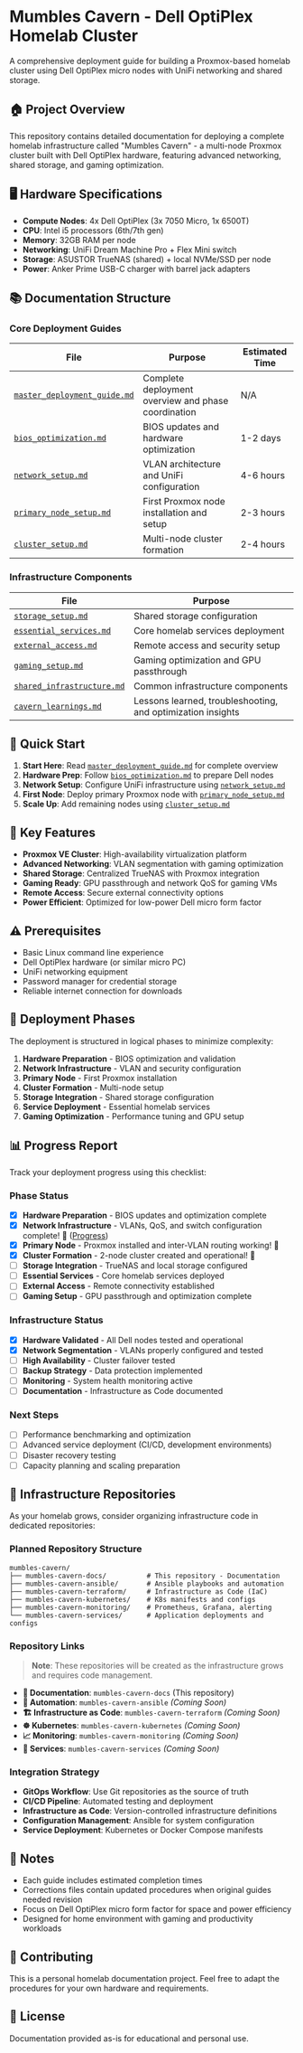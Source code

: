 # Mumbles Cavern - Dell OptiPlex Homelab Cluster

A comprehensive deployment guide for building a Proxmox-based homelab cluster using Dell OptiPlex micro nodes with UniFi networking and shared storage.

## 🏠 Project Overview

This repository contains detailed documentation for deploying a complete homelab infrastructure called "Mumbles Cavern" - a multi-node Proxmox cluster built with Dell OptiPlex hardware, featuring advanced networking, shared storage, and gaming optimization.

## 🖥️ Hardware Specifications

- **Compute Nodes**: 4x Dell OptiPlex (3x 7050 Micro, 1x 6500T)
- **CPU**: Intel i5 processors (6th/7th gen)
- **Memory**: 32GB RAM per node
- **Networking**: UniFi Dream Machine Pro + Flex Mini switch
- **Storage**: ASUSTOR TrueNAS (shared) + local NVMe/SSD per node
- **Power**: Anker Prime USB-C charger with barrel jack adapters

## 📚 Documentation Structure

### Core Deployment Guides

| File | Purpose | Estimated Time |
|------|---------|----------------|
| [`master_deployment_guide.md`](master_deployment_guide.md) | Complete deployment overview and phase coordination | N/A |
| [`bios_optimization.md`](bios_optimization.md) | BIOS updates and hardware optimization | 1-2 days |
| [`network_setup.md`](network_setup.md) | VLAN architecture and UniFi configuration | 4-6 hours |
| [`primary_node_setup.md`](primary_node_setup.md) | First Proxmox node installation and setup | 2-3 hours |
| [`cluster_setup.md`](cluster_setup.md) | Multi-node cluster formation | 2-4 hours |

### Infrastructure Components

| File | Purpose |
|------|---------|
| [`storage_setup.md`](storage_setup.md) | Shared storage configuration |
| [`essential_services.md`](essential_services.md) | Core homelab services deployment |
| [`external_access.md`](external_access.md) | Remote access and security setup |
| [`gaming_setup.md`](gaming_setup.md) | Gaming optimization and GPU passthrough |
| [`shared_infrastructure.md`](shared_infrastructure.md) | Common infrastructure components |
| [`cavern_learnings.md`](cavern_learnings.md) | Lessons learned, troubleshooting, and optimization insights |


## 🚀 Quick Start

1. **Start Here**: Read [`master_deployment_guide.md`](master_deployment_guide.md) for complete overview
2. **Hardware Prep**: Follow [`bios_optimization.md`](bios_optimization.md) to prepare Dell nodes
3. **Network Setup**: Configure UniFi infrastructure using [`network_setup.md`](network_setup.md)
4. **First Node**: Deploy primary Proxmox node with [`primary_node_setup.md`](primary_node_setup.md)
5. **Scale Up**: Add remaining nodes using [`cluster_setup.md`](cluster_setup.md)

## 🎯 Key Features

- **Proxmox VE Cluster**: High-availability virtualization platform
- **Advanced Networking**: VLAN segmentation with gaming optimization
- **Shared Storage**: Centralized TrueNAS with Proxmox integration
- **Gaming Ready**: GPU passthrough and network QoS for gaming VMs
- **Remote Access**: Secure external connectivity options
- **Power Efficient**: Optimized for low-power Dell micro form factor

## ⚠️ Prerequisites

- Basic Linux command line experience
- Dell OptiPlex hardware (or similar micro PC)
- UniFi networking equipment
- Password manager for credential storage
- Reliable internet connection for downloads

## 🔧 Deployment Phases

The deployment is structured in logical phases to minimize complexity:

1. **Hardware Preparation** - BIOS optimization and validation
2. **Network Infrastructure** - VLAN and security configuration  
3. **Primary Node** - First Proxmox installation
4. **Cluster Formation** - Multi-node setup
5. **Storage Integration** - Shared storage configuration
6. **Service Deployment** - Essential homelab services
7. **Gaming Optimization** - Performance tuning and GPU setup

## 📊 Progress Report

Track your deployment progress using this checklist:

### Phase Status
- [x] **Hardware Preparation** - BIOS updates and optimization complete
- [x] **Network Infrastructure** - VLANs, QoS, and switch configuration complete! 🚀 ([Progress](network_setup_progress.md))
- [x] **Primary Node** - Proxmox installed and inter-VLAN routing working! 🚀
- [x] **Cluster Formation** - 2-node cluster created and operational! 🚀
- [ ] **Storage Integration** - TrueNAS and local storage configured
- [ ] **Essential Services** - Core homelab services deployed
- [ ] **External Access** - Remote connectivity established
- [ ] **Gaming Setup** - GPU passthrough and optimization complete

### Infrastructure Status
- [x] **Hardware Validated** - All Dell nodes tested and operational
- [x] **Network Segmentation** - VLANs properly configured and tested
- [ ] **High Availability** - Cluster failover tested
- [ ] **Backup Strategy** - Data protection implemented
- [ ] **Monitoring** - System health monitoring active
- [ ] **Documentation** - Infrastructure as Code documented

### Next Steps
- [ ] Performance benchmarking and optimization
- [ ] Advanced service deployment (CI/CD, development environments)
- [ ] Disaster recovery testing
- [ ] Capacity planning and scaling preparation

## 🔗 Infrastructure Repositories

As your homelab grows, consider organizing infrastructure code in dedicated repositories:

### Planned Repository Structure
```
mumbles-cavern/
├── mumbles-cavern-docs/          # This repository - Documentation
├── mumbles-cavern-ansible/       # Ansible playbooks and automation
├── mumbles-cavern-terraform/     # Infrastructure as Code (IaC)
├── mumbles-cavern-kubernetes/    # K8s manifests and configs
├── mumbles-cavern-monitoring/    # Prometheus, Grafana, alerting
└── mumbles-cavern-services/      # Application deployments and configs
```

### Repository Links
> **Note**: These repositories will be created as the infrastructure grows and requires code management.

- **📖 Documentation**: `mumbles-cavern-docs` (This repository)
- **🤖 Automation**: `mumbles-cavern-ansible` *(Coming Soon)*
- **🏗️ Infrastructure as Code**: `mumbles-cavern-terraform` *(Coming Soon)*
- **☸️ Kubernetes**: `mumbles-cavern-kubernetes` *(Coming Soon)*
- **📈 Monitoring**: `mumbles-cavern-monitoring` *(Coming Soon)*
- **🚀 Services**: `mumbles-cavern-services` *(Coming Soon)*

### Integration Strategy
- **GitOps Workflow**: Use Git repositories as the source of truth
- **CI/CD Pipeline**: Automated testing and deployment
- **Infrastructure as Code**: Version-controlled infrastructure definitions
- **Configuration Management**: Ansible for system configuration
- **Service Deployment**: Kubernetes or Docker Compose manifests

## 📝 Notes

- Each guide includes estimated completion times
- Corrections files contain updated procedures when original guides needed revision
- Focus on Dell OptiPlex micro form factor for space and power efficiency
- Designed for home environment with gaming and productivity workloads

## 🤝 Contributing

This is a personal homelab documentation project. Feel free to adapt the procedures for your own hardware and requirements.

## 📜 License

Documentation provided as-is for educational and personal use.